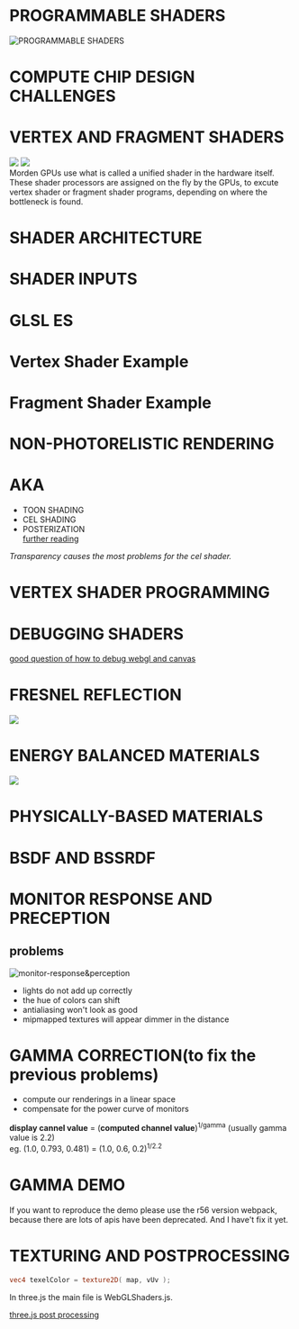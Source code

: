 # PROGRAMMABLE SHADERS
![PROGRAMMABLE SHADERS](./note-pictures/programmable-shaders.jpg)

# COMPUTE CHIP DESIGN CHALLENGES

# VERTEX AND FRAGMENT SHADERS
![](./note-pictures/vertex-shader.jpg)
![](./note-pictures/fragment-shader.jpg)  
Morden GPUs use what is called a unified shader in the hardware itself. These shader processors are assigned on the fly by the GPUs, to excute vertex shader or fragment shader programs, depending on where the bottleneck is found.

# SHADER ARCHITECTURE

# SHADER INPUTS

# GLSL ES

# Vertex Shader Example

# Fragment Shader Example

# NON-PHOTORELISTIC RENDERING
# AKA
- TOON SHADING
- CEL SHADING
- POSTERIZATION  
[further reading](https://medium.com/cbrebuild/implementing-a-sketch-style-of-rendering-in-webgl-d6f0e4685a17)  

*Transparency causes the most problems for the cel shader.*

# VERTEX SHADER PROGRAMMING

# DEBUGGING SHADERS
[good question of how to debug webgl and canvas](https://stackoverflow.com/questions/56892842/canvas-webgl-debugging-functionality-does-not-exist-in-2019-browser)

# FRESNEL REFLECTION
![](./note-pictures/fresnel-reflection.jpg)

# ENERGY BALANCED MATERIALS
![](./note-pictures/enery-balaced-materials.jpg)

# PHYSICALLY-BASED MATERIALS

# BSDF AND BSSRDF

# MONITOR RESPONSE AND PRECEPTION

## problems
![monitor-response&perception](./note-pictures/monitor-response&perception.jpg)
- lights do not add up correctly
- the hue of colors can shift
- antialiasing won't look as good
- mipmapped textures will appear dimmer in the distance

# GAMMA CORRECTION(to fix the previous problems)
- compute our renderings in a linear space
- compensate for the power curve of monitors

**display cannel value** = (**computed channel value**)<sup>1/gamma</sup> (usually gamma value is 2.2)  
eg. (1.0, 0.793, 0.481) = (1.0, 0.6, 0.2)<sup>1/2.2</sup>

# GAMMA DEMO
If you want to reproduce the demo please use the r56 version webpack, because there are lots of apis have been deprecated. And I have't fix it yet.

# TEXTURING AND POSTPROCESSING
```glsl
vec4 texelColor = texture2D( map, vUv );
```
In three.js the main file is WebGLShaders.js.

[three.js post processing](https://threejs.org/docs/#manual/zh/introduction/How-to-use-post-processing)